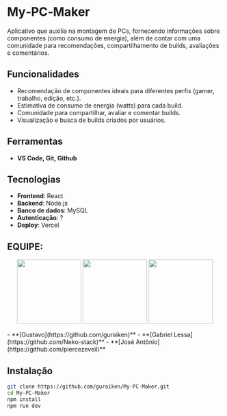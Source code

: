 # My‑PC‑Maker

Aplicativo que auxilia na montagem de PCs, fornecendo informações sobre componentes (como consumo de energia), além de contar com uma comunidade para recomendações, compartilhamento de builds, avaliações e comentários.

## Funcionalidades

- Recomendação de componentes ideais para diferentes perfis (gamer, trabalho, edição, etc.).
- Estimativa de consumo de energia (watts) para cada build.
- Comunidade para compartilhar, avaliar e comentar builds.
- Visualização e busca de builds criados por usuários.

## Ferramentas
- **VS Code, Git, Github**


## Tecnologias

- **Frontend**: React
- **Backend**: Node.js
- **Banco de dados**: MySQL
- **Autenticação**: ?
- **Deploy**: Vercel

## EQUIPE: 
<p align="center">
<img src="https://avatars.githubusercontent.com/u/203922917?v=4" width="150"/>
<img src="https://avatars.githubusercontent.com/u/203922083?v=4" width="150"/>
<img src="https://avatars.githubusercontent.com/u/203923246?v=4" width="150"/>
</p>
- **[Gustavo](https://github.com/guraiken)**
- **[Gabriel Lessa](https://github.com/Neko-stack)** 
- **[José Antônio](https://github.com/piercezeveil)**

## Instalação

```bash
git clone https://github.com/guraiken/My-PC-Maker.git
cd My‑PC‑Maker
npm install
npm run dev
